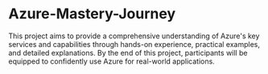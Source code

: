 # Azure-Mastery-Journey
This project aims to provide a comprehensive understanding of Azure's key services and capabilities through hands-on experience, practical examples, and detailed explanations. By the end of this project, participants will be equipped to confidently use Azure for real-world applications.

